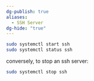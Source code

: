 ```yaml
---
dg-publish: true
aliases:
  - SSH Server
dg-hide: "true"
---
```

```bash 
sudo systemctl start ssh
sudo systemctl status ssh
```

conversely, to stop an ssh server:
```bash
sudo systemctl stop ssh
```
